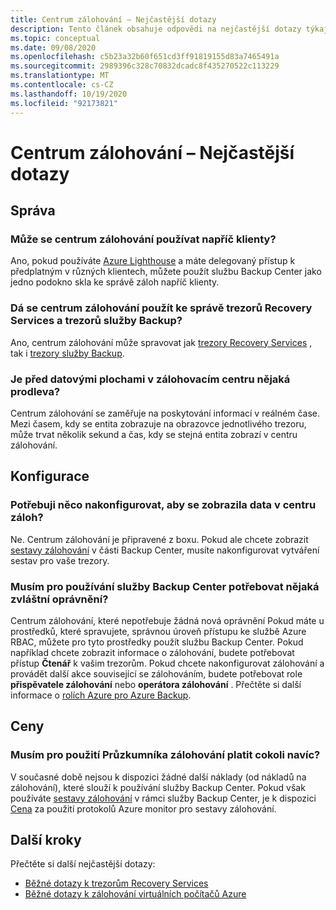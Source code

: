```yaml
---
title: Centrum zálohování – Nejčastější dotazy
description: Tento článek obsahuje odpovědi na nejčastější dotazy týkající se centra zálohování.
ms.topic: conceptual
ms.date: 09/08/2020
ms.openlocfilehash: c5b23a32b60f651cd3ff91819155d83a7465491a
ms.sourcegitcommit: 2989396c328c70832dcadc8f435270522c113229
ms.translationtype: MT
ms.contentlocale: cs-CZ
ms.lasthandoff: 10/19/2020
ms.locfileid: "92173821"
---
```

# <a name="backup-center---frequently-asked-questions"></a>Centrum zálohování – Nejčastější dotazy

## <a name="management"></a>Správa

### <a name="can-backup-center-be-used-across-tenants"></a>Může se centrum zálohování používat napříč klienty?

Ano, pokud používáte [Azure Lighthouse](../lighthouse/overview.md) a máte delegovaný přístup k předplatným v různých klientech, můžete použít službu Backup Center jako jedno podokno skla ke správě záloh napříč klienty.

### <a name="can-backup-center-be-used-to-manage-both-recovery-services-vaults-and-backup-vaults"></a>Dá se centrum zálohování použít ke správě trezorů Recovery Services a trezorů služby Backup?

Ano, centrum zálohování může spravovat jak [trezory Recovery Services](./backup-azure-recovery-services-vault-overview.md) , tak i [trezory služby Backup](backup-vault-overview.md).

### <a name="is-there-a-delay-before-data-surfaces-in-backup-center"></a>Je před datovými plochami v zálohovacím centru nějaká prodleva?

Centrum zálohování se zaměřuje na poskytování informací v reálném čase. Mezi časem, kdy se entita zobrazuje na obrazovce jednotlivého trezoru, může trvat několik sekund a čas, kdy se stejná entita zobrazí v centru zálohování.

## <a name="configuration"></a>Konfigurace

### <a name="do-i-need-to-configure-anything-to-see-data-in-backup-center"></a>Potřebuji něco nakonfigurovat, aby se zobrazila data v centru záloh?

Ne. Centrum zálohování je připravené z boxu. Pokud ale chcete zobrazit [sestavy zálohování](./configure-reports.md) v části Backup Center, musíte nakonfigurovat vytváření sestav pro vaše trezory.

### <a name="do-i-need-to-have-any-special-permissions-to-use-backup-center"></a>Musím pro používání služby Backup Center potřebovat nějaká zvláštní oprávnění?

Centrum zálohování, které nepotřebuje žádná nová oprávnění Pokud máte u prostředků, které spravujete, správnou úroveň přístupu ke službě Azure RBAC, můžete pro tyto prostředky použít službu Backup Center. Pokud například chcete zobrazit informace o zálohování, budete potřebovat přístup **Čtenář** k vašim trezorům. Pokud chcete nakonfigurovat zálohování a provádět další akce související se zálohováním, budete potřebovat role **přispěvatele zálohování** nebo **operátora zálohování** . Přečtěte si další informace o [rolích Azure pro Azure Backup](./backup-rbac-rs-vault.md).

## <a name="pricing"></a>Ceny

### <a name="do-i-need-to-pay-anything-extra-to-use-backup-explorer"></a>Musím pro použití Průzkumníka zálohování platit cokoli navíc?

V současné době nejsou k dispozici žádné další náklady (od nákladů na zálohování), které slouží k používání služby Backup Center. Pokud však používáte [sestavy zálohování](./configure-reports.md) v rámci služby Backup Center, je k dispozici [Cena](https://azure.microsoft.com/pricing/details/monitor/) za použití protokolů Azure monitor pro sestavy zálohování.

## <a name="next-steps"></a>Další kroky

Přečtěte si další nejčastější dotazy:

* [Běžné dotazy k trezorům Recovery Services](./backup-azure-backup-faq.md)
* [Běžné dotazy k zálohování virtuálních počítačů Azure](./backup-azure-vm-backup-faq.md)